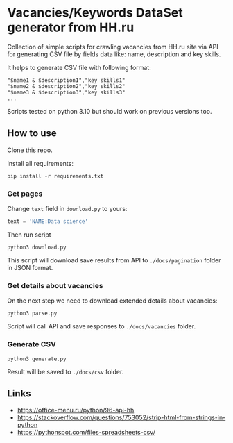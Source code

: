 # Vacancies/Keywords DataSet generator from HH.ru

Collection of simple scripts for crawling vacancies from HH.ru site
via API for generating CSV file by fields data like: name,
description and key skills.

It helps to generate CSV file with following format:
```csv
"$name1 & $description1","key skills1"
"$name2 & $description2","key skills2"
"$name3 & $description3","key skills3"
...
```

Scripts tested on python 3.10 but should work on previous versions too.

## How to use

Clone this repo.

Install all requirements:

```shell
pip install -r requirements.txt
```

### Get pages

Change `text` field in `download.py` to yours:

```python
text = 'NAME:Data science'
```

Then run script

```shell
python3 download.py
```

This script will download save results from API to `./docs/pagination`
folder in JSON format.

### Get details about vacancies

On the next step we need to download extended details about vacancies:

```shell
python3 parse.py
```

Script will call API and save responses to `./docs/vacancies` folder.

### Generate CSV

```shell
python3 generate.py
```

Result will be saved to `./docs/csv` folder.

## Links

* https://office-menu.ru/python/96-api-hh
* https://stackoverflow.com/questions/753052/strip-html-from-strings-in-python
* https://pythonspot.com/files-spreadsheets-csv/

